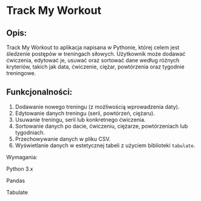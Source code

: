 # Track My Workout

## Opis:
Track My Workout to aplikacja napisana w Pythonie, której celem jest śledzenie postępów w treningach siłowych. Użytkownik może dodawać ćwiczenia, edytować je, usuwać oraz sortować dane według różnych kryteriów, takich jak data, ćwiczenie, ciężar, powtórzenia oraz tygodnie treningowe.

## Funkcjonalności:
1. Dodawanie nowego treningu (z możliwością wprowadzenia daty).
2. Edytowanie danych treningu (serii, powtórzeń, ciężaru).
3. Usuwanie treningu, serii lub konkretnego ćwiczenia.
4. Sortowanie danych po dacie, ćwiczeniu, ciężarze, powtórzeniach lub tygodniach.
5. Przechowywanie danych w pliku CSV.
6. Wyświetlanie danych w estetycznej tabeli z użyciem biblioteki `tabulate`.


Wymagania:

Python 3.x

Pandas

Tabulate
